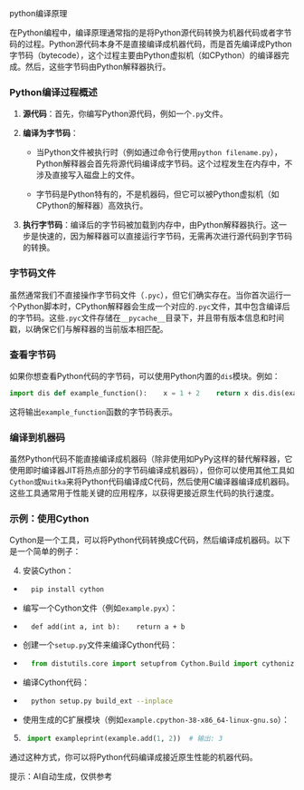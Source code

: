 
python编译原理

在Python编程中，编译原理通常指的是将Python源代码转换为机器代码或者字节码的过程。Python源代码本身不是直接编译成机器代码，而是首先编译成Python字节码（bytecode），这个过程主要由Python虚拟机（如CPython）的编译器完成。然后，这些字节码由Python解释器执行。

### Python编译过程概述

1. **源代码**：首先，你编写Python源代码，例如一个`.py`文件。
    
2. **编译为字节码**：
    
    - 当Python文件被执行时（例如通过命令行使用`python filename.py`），Python解释器会首先将源代码编译成字节码。这个过程发生在内存中，不涉及直接写入磁盘上的文件。
        
    
    - 字节码是Python特有的，不是机器码，但它可以被Python虚拟机（如CPython的解释器）高效执行。
        
    
3. **执行字节码**：编译后的字节码被加载到内存中，由Python解释器执行。这一步是快速的，因为解释器可以直接运行字节码，无需再次进行源代码到字节码的转换。
    

### 字节码文件

虽然通常我们不直接操作字节码文件（`.pyc`），但它们确实存在。当你首次运行一个Python脚本时，CPython解释器会生成一个对应的`.pyc`文件，其中包含编译后的字节码。这些`.pyc`文件存储在`__pycache__`目录下，并且带有版本信息和时间戳，以确保它们与解释器的当前版本相匹配。

### 查看字节码

如果你想查看Python代码的字节码，可以使用Python内置的`dis`模块。例如：

```python
import dis def example_function():    x = 1 + 2    return x dis.dis(example_function)
```

这将输出`example_function`函数的字节码表示。

### 编译到机器码

虽然Python代码不能直接编译成机器码（除非使用如PyPy这样的替代解释器，它使用即时编译器JIT将热点部分的字节码编译成机器码），但你可以使用其他工具如`Cython`或`Nuitka`来将Python代码编译成C代码，然后使用C编译器编译成机器码。这些工具通常用于性能关键的应用程序，以获得更接近原生代码的执行速度。

### 示例：使用Cython

Cython是一个工具，可以将Python代码转换成C代码，然后编译成机器码。以下是一个简单的例子：

4. 安装Cython：
    

- ```bash
    pip install cython
    ```
    
- 编写一个Cython文件（例如`example.pyx`）：
    
- ```cython
    def add(int a, int b):    return a + b
    ```
    
- 创建一个`setup.py`文件来编译Cython代码：
    
- ```python
    from distutils.core import setupfrom Cython.Build import cythonize setup(ext_modules=cythonize("example.pyx"))
    ```
    
- 编译Cython代码：
    
- ```bash
    python setup.py build_ext --inplace
    ```
    
- 使用生成的C扩展模块（例如`example.cpython-38-x86_64-linux-gnu.so`）：
    

5. ```python
    import exampleprint(example.add(1, 2))  # 输出: 3
    ```
    

通过这种方式，你可以将Python代码编译成接近原生性能的机器代码。

提示：AI自动生成，仅供参考